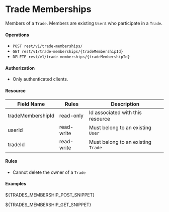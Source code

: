 Trade Memberships
=================
Members of a `Trade`. Members are existing `User`s who participate in a `Trade`.  

#### Operations
* `POST rest/v1/trade-memberships/`
* `GET rest/v1/trade-memberships/{tradeMembershipId}`
* `DELETE rest/v1/trade-memberships/{tradeMembershipId}`

#### Authorization
* Only authenticated clients.

#### Resource
| Field Name | Rules | Description |
| ---------- | ----- | ----------- |
tradeMembershipId | read-only | Id associated with this resource
userId | read-write | Must belong to an existing `User`
tradeId | read-write | Must belong to an existing `Trade`

#### Rules
* Cannot delete the owner of a `Trade`

#### Examples
${TRADES_MEMBERSHIP_POST_SNIPPET}

${TRADES_MEMBERSHIP_GET_SNIPPET}
